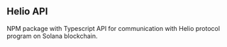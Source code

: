 ## Helio API
NPM package with Typescript API for communication with Helio protocol program on Solana blockchain.
